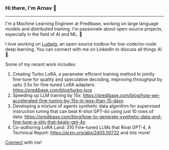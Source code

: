 ### Hi there, I'm Arnav 👋
---- 

I'm a Machine Learning Engineer at Predibase, working on large language models and distributed training. I’m passionate about open-source projects, especially in the field of AI and ML. 🚀

I love working on [Ludwig](https://github.com/ludwig-ai/ludwig.git), an open-source toolbox for low-code/no-code deep learning. You can connect with me on LinkedIn to discuss all things AI 🤖.

Some of my recent work includes:
1. Creating Turbo LoRA, a parameter efficient training method to jointly fine-tune for quality and speculative decoding, improving throughput by upto 3.5x for fine-tuned LoRA adapters: https://predibase.com/blog/turbo-lora
2. Speeding up LLM training by 15x: https://predibase.com/blog/how-we-accelerated-fine-tuning-by-15x-in-less-than-15-days
3. Developing a mixture of agents synthetic data algorithm for supervised instruction tuning that can beat K-shot GPT-4o using just 10 rows of data: https://predibase.com/blog/how-to-generate-synthetic-data-and-fine-tune-a-slm-that-beats-gpt-4o
4. Co-authoring LoRA Land: 310 Fine-tuned LLMs that Rival GPT-4, A Technical Report: https://arxiv.org/abs/2405.00732
and lots more!

[Connect](https://www.linkedin.com/in/arnavgrg) with me!
